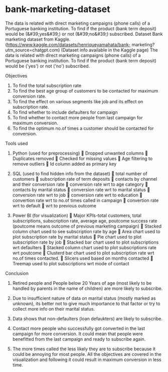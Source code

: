 # bank-marketing-dataset
The data is related with direct marketing campaigns (phone calls) of a Portuguese banking institution. To find if the product (bank term deposit) would be (&amp;#39;yes&amp;#39;) or not (&amp;#39;no&amp;#39;) subscribed.
Dataset
Bank marketing dataset from Kaggle.
(https://www.kaggle.com/datasets/henriqueyamahata/bank-
marketing?utm_source=chatgpt.com)
(Dataset info available in the Kaggle page)
The data is related with direct marketing campaigns (phone calls) of a Portuguese
banking institution. To find if the product (bank term deposit) would be (&#39;yes&#39;) or not
(&#39;no&#39;) subscribed.

Objectives
1. To find the total subscription rate
2. To find the best age group of customers to be contacted for maximum
conversion rate.
3. To find the effect on various segments like job and its effect on
subscription rate.
4. To find whether to include defaulters for campaign
5. To find whether to contact more people from last campaign for maximum
conversion.
6. To find the optimum no.of times a customer should be contacted for
conversion.

Tools used

1. Python (used for preprocessing)
 Dropped unwanted columns
 Duplicates removed
 Checked for missing values
 Age filtering to remove outliers
 Id column added as primary key

2. SQL (used to find hidden info from the dataset)
 total number of customers
 subscription rate of term deposits
 contacts by channel and their conversion rate
 conversion rate wrt to age category
 contacts by marital status
 conversion rate wrt to marital status
 conversion rate wrt to job
 conversion rate wrt to education
 convertion rate wrt to no.of times called in campaign
 convertion rate wrt to default
 wrt to previous outcome

3. Power BI (for visualization)
 Major KPIs-total customers, total subscriptions, subscription rate,
average age, poutcome success rate (poutcome means outcome of
previous marketing campaign)
 Stacked column chart used to see subscription rate by age
 Area chart used to plot subscription rate by marital status
 Pie chart used to plot subscription rate by job
 Stacked bar chart used to plot subscriptions wrt defaulters
 Stacked column chart used to plot subscriptions rate wrt poutcome
 Clusterd bar chart used to plot subscription rate wrt no.of times
contacted.
 Slicers used based on months contacted
 Treemap used to plot subscriptions wrt mode of contact

Conclusion
1. Retired people and People below 20 Years of age (most likely to be handled
by parents in the name of children) are more likely to subscribe.
2. Due to insufficient nature of data on marital status (mostly marked as
unknown), its better not to give much importance to that factor or try to collect
more info on their marital status.
3. Data shows that non-defaulters (loan defaukters) are likely to subscribe.

4. Contact more people who successfully got converted in the last campaign for
more conversion. It could mean that people were benefitted from the last
campaign and ready to subscribe again.
5. The more times called the less likely they are to subscribe because it could be
annoying for most people.
All the objectives are covered in the visualization and following it could result in
maximum conversion in less time.
